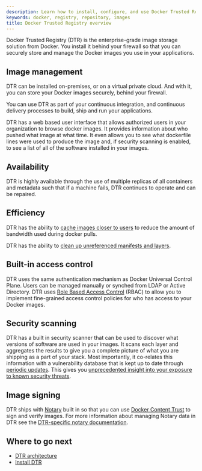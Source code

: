 ```yaml
---
description: Learn how to install, configure, and use Docker Trusted Registry.
keywords: docker, registry, repository, images
title: Docker Trusted Registry overview
---
```


Docker Trusted Registry (DTR) is the enterprise-grade image storage solution
from Docker. You install it behind your firewall so that you can securely store
and manage the Docker images you use in your applications.

## Image management

DTR can be installed on-premises, or on a virtual private
cloud. And with it, you can store your Docker images securely, behind your
firewall.

You can use DTR as part of your continuous integration, and continuous
delivery processes to build, ship and run your applications.

DTR has a web based user interface that allows authorized users in your
organization to browse docker images. It provides information about
who pushed what image at what time. It even allows you to see what dockerfile
lines were used to produce the image and, if security scanning is enabled, to
see a list of all of the software installed in your images.

## Availability

DTR is highly available through the use of multiple replicas of all containers
and metadata such that if a machine fails, DTR continues to operate and can be repaired.

## Efficiency

DTR has the ability to [cache images closer to users](../admin/configure/deploy-caches/index.md)
to reduce the amount of bandwidth used during docker pulls.

DTR has the ability to [clean up unreferenced manifests and layers](../configure/garbage-collection.md).

## Built-in access control

DTR uses the same authentication mechanism as Docker Universal Control Plane.
Users can be managed manually or synched from LDAP or Active Directory. DTR
uses [Role Based Access Control](admin/manage-users/index.md) (RBAC) to allow you to implement fine-grained
access control policies for who has access to your Docker images.

## Security scanning

DTR has a built in security scanner that can be used to discover what versions
of software are used in your images. It scans each layer and aggregates the
results to give you a complete picture of what you are shipping as a part of
your stack. Most importantly, it co-relates this information with a
vulnerability database that is kept up to date through [periodic
updates](admin/configure/set-up-vulnerability-scans.md). This
gives you [unprecedented insight into your exposure to known security
threats](user/manage-images/scan-images-for-vulnerabilities.md).

## Image signing

DTR ships with [Notary](/notary/getting_started.md)
built in so that you can use
[Docker Content Trust](/engine/security/trust/content_trust.md) to sign
and verify images. For more information about managing Notary data in DTR see
the [DTR-specific notary documentation](user/manage-images/manage-trusted-repositories.md).

## Where to go next

* [DTR architecture](architecture.md)
* [Install DTR](admin/install/index.md)
